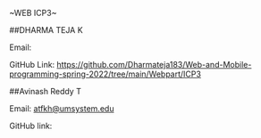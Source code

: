 
~WEB ICP3~ 

##DHARMA TEJA K

Email: 

GitHub Link: https://github.com/Dharmateja183/Web-and-Mobile-programming-spring-2022/tree/main/Webpart/ICP3



##Avinash Reddy T

Email: atfkh@umsystem.edu

GitHub link: 